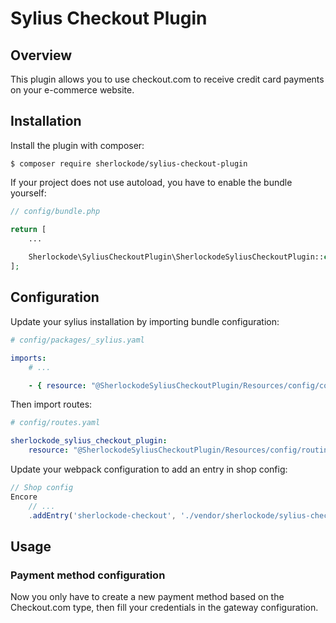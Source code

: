 # Sylius Checkout Plugin

## Overview

This plugin allows you to use checkout.com to receive credit card payments on your e-commerce website.

## Installation

Install the plugin with composer:

```shell
$ composer require sherlockode/sylius-checkout-plugin
```

If your project does not use autoload, you have to enable the bundle yourself:

```php
// config/bundle.php

return [
    ...
    
    Sherlockode\SyliusCheckoutPlugin\SherlockodeSyliusCheckoutPlugin::class => ['all' => true],
];
```

## Configuration

Update your sylius installation by importing bundle configuration:

```yaml
# config/packages/_sylius.yaml

imports:
    # ...

    - { resource: "@SherlockodeSyliusCheckoutPlugin/Resources/config/config.yaml" }
```

Then import routes:

```yaml
# config/routes.yaml

sherlockode_sylius_checkout_plugin:
    resource: "@SherlockodeSyliusCheckoutPlugin/Resources/config/routing.xml"
```

Update your webpack configuration to add an entry in shop config:

```javascript
// Shop config
Encore
    // ...
    .addEntry('sherlockode-checkout', './vendor/sherlockode/sylius-checkout-plugin/src/Resources/public/js/entry.js')
```

## Usage

### Payment method configuration

Now you only have to create a new payment method based on the Checkout.com type, 
then fill your credentials in the gateway configuration.
